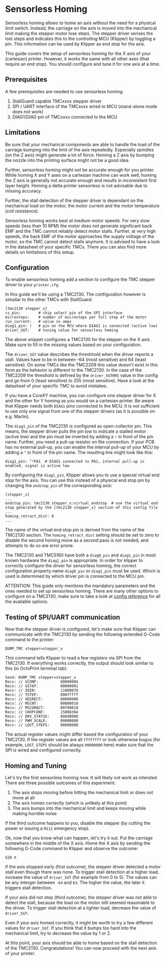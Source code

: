 # Sensorless Homing
Sensorless homing allows to home an axis without the need for a physical limit switch. Instead, the carriage on the axis is moved into the mechanical limit making the stepper motor lose steps. The stepper driver senses the lost steps and indicates this to the controlling MCU (Klipper) by toggling a pin. This information can be used by Klipper as end stop for the axis.

This guide covers the setup of sensorless homing for the X axis of your (cartesian) printer. However, it works the same with all other axes (that require an end stop). You should configure and tune it for one axis at a time.

## Prerequisites
A few prerequisites are needed to use sensorless homing:

1. StallGuard capable TMCxxxx stepper driver
2. SPI / UART interface of the TMCxxxx wired to MCU (stand-alone mode does not work)
3. DIAG1/DIAG pin of TMCxxxx connected to the MCU


## Limitations
Be sure that your mechanical components are able to handle the load of the carriage bumping into the limit of the axis repeatedly. Especially spindles (on the Z axis) might generate a lot of force. Homing a Z axis by bumping the nozzle into the printing surface might not be a good idea.

Further, sensorless homing might not be accurate enough for you printer. While homing X and Y axes on a cartesian machine can work well, homing the Z axis is generally not accurate enough and results in inconsistent first layer height. Homing a delta printer sensorless is not advisable due to missing accuracy.

Further, the stall detection of the stepper driver is dependant on the mechanical load on the motor, the motor current and the motor temperature (coil resistance).

Sensorless homing works best at medium motor speeds. For very slow speeds (less than 10 RPM) the motor does not generate significant back EMF and the TMC cannot reliably detect motor stalls. Further, at very high speeds, the back EMF of the motor approaches the supply voltage of the motor, so the TMC cannot detect stalls anymore. It is advised to have a look in the datasheet of your specific TMCs. There you can also find more details on limitations of this setup.

## Configuration
To enable sensorless homing add a section to configure the TMC stepper driver to your `printer.cfg`.

In this guide we'll be using a TMC2130. The configuration however is simailar to the other TMCs with StallGuard:

```
[tmc2130 stepper_x]
cs_pin:        # chip select pin of the SPI interface
microsteps:    # number of microsteps per full step of the motor
run_current:   # value in amps
diag1_pin: !   # pin on the MCU where DIAG1 is connected (active low)
driver_SGT:    # tuning value for sensorless homing
```

The above snippet configures a TMC2130 for the stepper on the X axis. Make sure to fill in the missing values based on your configuration.

The `driver_SGT` value describes the threshhold when the driver reports a stall. Values have to be in between -64 (most sensitive) and 64 (least sensitive). On some TMCs like the TMC2209 this value doesn't exist in this form as the hehavior is different to the TMC2130. In the case of the TMC2209 the threshold is defined by the `driver_SGTHRS` value in the config and go from 0 (least sensitive) to 255 (most sensitive). Have a look at the datasheet of your specific TMC to avoid mistakes.

If you have a CoreXY machine, you can configure one stepper driver for X and the other for Y homing as you would on a cartesian printer. Be aware that Klipper needs both `DIAG1` pins connected to the MCU. It is not sufficient to use only one signal from one of the stepper drivers (as it is possible on e.g. Marlin).

The `diag1_pin` of the TMC2130 is configured as open-collector pin. This means, the stepper driver pulls the pin low to indicate a stalled motor (active low) and the pin must be inverted by adding a `!` in front of the pin name. Further, you need a pull-up resistor on the connection. If your PCB has no external pull-up, you can enable the internal pull-up of your MCU by adding a `^` in front of the pin name. The resulting line might look like this:

```
diag1_pin: ^!PA1  # DIAG1 connected to PA1, internal pull-up is enabled, signal is active low
```

By configuring the `diag1_pin`, Klipper allows you to use a special virtual end stop for the axis. You can use this instead of a physical end stop pin by changing the `endstop_pin` of the corresponding axis:

```
[stepper_x]
...
endstop_pin: tmc2130_stepper_x:virtual_endstop  # use the virtual end stop generated by the [tmc2130 stepper_x] section of this config file
...
homing_retract_dist: 0
...
```

The name of the virtual end stop pin is derived from the name of the TMC2130 section. The `homing_retract_dist` setting should be set to zero to disable the second homing move as a second pass is not needed, and attempts to do so are error prone.

The TMC2130 and TMC5160 have both a `diag0_pin` and `diag1_pin` in most known hardware the `diag1_pin` is appropriate. In order for klipper to correctly configure the driver for sensorless homing, the correct configuration property name `diag0_pin` or `diag1_pin` must be used. Which is used is determined by which driver pin is connected to the MCU pin.

ATTENTION: This guide only mentions the mandatory parameters and the ones needed to set up sensorless homing. There are many other options to configure on a TMC2130, make sure to take a look at [config reference](Config_Reference.md#tmc2130) for all the available options.

## Testing of SPI/UART communication
Now that the stepper driver is configured, let's make sure that Klipper can communicate with the TMC2130 by sending the following extended G-Code command to the printer:

```
DUMP_TMC stepper=stepper_x
```

This command tells Klipper to read a few registers via SPI from the TMC2130. If everything works correctly, the output should look similar to this (in OctoPrint terminal tab):

```
Send: DUMP_TMC stepper=stepper_x
Recv: // GCONF:          00000004
Recv: // GSTAT:          00000001
Recv: // IOIN:           11000078
Recv: // TSTEP:          000fffff
Recv: // XDIRECT:        00000000
Recv: // MSCNT:          00000010
Recv: // MSCURACT:       00f60018
Recv: // CHOPCONF:       15008384
Recv: // DRV_STATUS:     800d0000
Recv: // PWM_SCALE:      00000000
Recv: // LOST_STEPS:     00000000
```

The actual register values might differ based the configuration of your TMC2130. If the register values are all `ffffffff` or look otherwise bogus (for example, `LOST_STEPS` should be always `00000000` here) make sure that the SPI is wired and configured correctly.

## Homing and Tuning

Let's try the first sensorless homing now. It will likely not work as intended. There are three possible outcomes of this experiment:

1. The axis stops moving before hitting the mechanical limit or does not move at all
2. The axis homes correctly (which is unlikely at this point)
3. The axis bumps into the mechanical limit and keeps moving while making horrible noise

If the third outcome happens to you, disable the stepper (by cutting the power or issuing a `M112` emergency stop).

Ok, now that you know what can happen, let's try it out. Put the carriage somewhere in the middle of the X axis. Home the X axis by sending the following G-Code command to Klipper and observe the outcome:

```
G28 X
```

If the axis stopped early (first outcome), the stepper driver detected a motor stall even though there was none. To trigger stall detection at a higher load, increase the value of `driver_SGT` (for example from 0 to 5). The values can be any interger between `-64` and `63`. The higher the value, the later it triggers stall detection.

If your axis did not stop (third outcome), the stepper driver was not able to detect the stall, because the load on the motor still seemed reasonable to the driver. To trigger stall detection at a lighter load, decrease the value of `driver_SGT`.

Even if your axis homed correctly, it might be worth to try a few different values for `driver_SGT`. If you think that it bumps too hard into the mechanical limit, try to decrease the value by 1 or 2.

At this point, your axis should be able to home based on the stall detection of the TMC2130. Congratulations! You can now proceed with the next axis of your printer.
